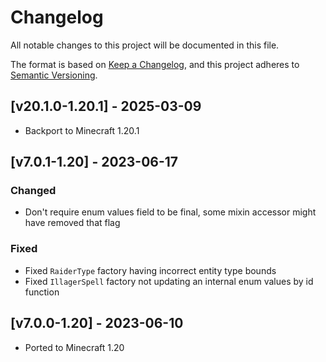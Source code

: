 # Changelog
All notable changes to this project will be documented in this file.

The format is based on [Keep a Changelog](https://keepachangelog.com/en/1.0.0/),
and this project adheres to [Semantic Versioning](https://semver.org/spec/v2.0.0.html).

## [v20.1.0-1.20.1] - 2025-03-09
- Backport to Minecraft 1.20.1

## [v7.0.1-1.20] - 2023-06-17
### Changed
- Don't require enum values field to be final, some mixin accessor might have removed that flag
### Fixed
- Fixed `RaiderType` factory having incorrect entity type bounds
- Fixed `IllagerSpell` factory not updating an internal enum values by id function

## [v7.0.0-1.20] - 2023-06-10
- Ported to Minecraft 1.20
